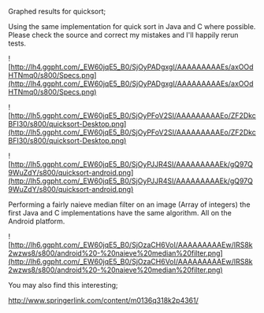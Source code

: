 Graphed results for quicksort;

Using the same implementation for quick sort in Java and C where possible. Please check the source and correct my mistakes and I'll happily rerun tests.

![http://lh4.ggpht.com/_EW60jqE5_B0/SjOyPADgxgI/AAAAAAAAAEs/axOOdHTNmq0/s800/Specs.png](http://lh4.ggpht.com/_EW60jqE5_B0/SjOyPADgxgI/AAAAAAAAAEs/axOOdHTNmq0/s800/Specs.png)

![http://lh5.ggpht.com/_EW60jqE5_B0/SjOyPFoV2SI/AAAAAAAAAEo/ZF2DkcBFI30/s800/quicksort-Desktop.png](http://lh5.ggpht.com/_EW60jqE5_B0/SjOyPFoV2SI/AAAAAAAAAEo/ZF2DkcBFI30/s800/quicksort-Desktop.png)

![http://lh5.ggpht.com/_EW60jqE5_B0/SjOyPJJR4SI/AAAAAAAAAEk/gQ97Q9WuZdY/s800/quicksort-android.png](http://lh5.ggpht.com/_EW60jqE5_B0/SjOyPJJR4SI/AAAAAAAAAEk/gQ97Q9WuZdY/s800/quicksort-android.png)


Performing a fairly naieve median filter on an image (Array of integers) the first Java and C implementations have the same algorithm. All on the Android platform.

![http://lh6.ggpht.com/_EW60jqE5_B0/SjOzaCH6VoI/AAAAAAAAAEw/IRS8k2wzws8/s800/android%20-%20naieve%20median%20filter.png](http://lh6.ggpht.com/_EW60jqE5_B0/SjOzaCH6VoI/AAAAAAAAAEw/IRS8k2wzws8/s800/android%20-%20naieve%20median%20filter.png)




You may also find this interesting;

http://www.springerlink.com/content/m0136q318k2p4361/